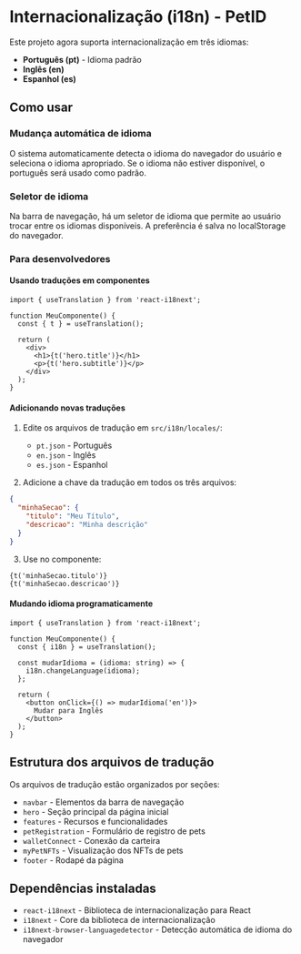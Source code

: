 # Internacionalização (i18n) - PetID

Este projeto agora suporta internacionalização em três idiomas:
- **Português (pt)** - Idioma padrão
- **Inglês (en)**
- **Espanhol (es)**

## Como usar

### Mudança automática de idioma
O sistema automaticamente detecta o idioma do navegador do usuário e seleciona o idioma apropriado. Se o idioma não estiver disponível, o português será usado como padrão.

### Seletor de idioma
Na barra de navegação, há um seletor de idioma que permite ao usuário trocar entre os idiomas disponíveis. A preferência é salva no localStorage do navegador.

### Para desenvolvedores

#### Usando traduções em componentes
```tsx
import { useTranslation } from 'react-i18next';

function MeuComponente() {
  const { t } = useTranslation();
  
  return (
    <div>
      <h1>{t('hero.title')}</h1>
      <p>{t('hero.subtitle')}</p>
    </div>
  );
}
```

#### Adicionando novas traduções
1. Edite os arquivos de tradução em `src/i18n/locales/`:
   - `pt.json` - Português
   - `en.json` - Inglês
   - `es.json` - Espanhol

2. Adicione a chave da tradução em todos os três arquivos:
```json
{
  "minhaSecao": {
    "titulo": "Meu Título",
    "descricao": "Minha descrição"
  }
}
```

3. Use no componente:
```tsx
{t('minhaSecao.titulo')}
{t('minhaSecao.descricao')}
```

#### Mudando idioma programaticamente
```tsx
import { useTranslation } from 'react-i18next';

function MeuComponente() {
  const { i18n } = useTranslation();
  
  const mudarIdioma = (idioma: string) => {
    i18n.changeLanguage(idioma);
  };
  
  return (
    <button onClick={() => mudarIdioma('en')}>
      Mudar para Inglês
    </button>
  );
}
```

## Estrutura dos arquivos de tradução

Os arquivos de tradução estão organizados por seções:

- `navbar` - Elementos da barra de navegação
- `hero` - Seção principal da página inicial
- `features` - Recursos e funcionalidades
- `petRegistration` - Formulário de registro de pets
- `walletConnect` - Conexão da carteira
- `myPetNFTs` - Visualização dos NFTs de pets
- `footer` - Rodapé da página

## Dependências instaladas

- `react-i18next` - Biblioteca de internacionalização para React
- `i18next` - Core da biblioteca de internacionalização
- `i18next-browser-languagedetector` - Detecção automática de idioma do navegador
